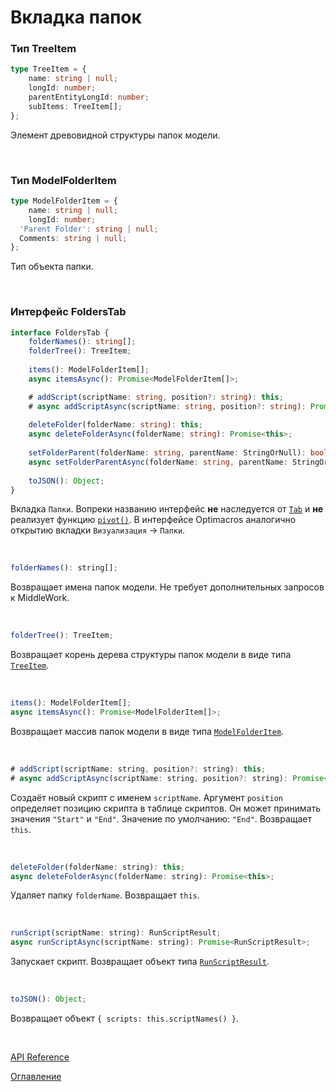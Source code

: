 # Вкладка папок

### Тип TreeItem<a name="tree-item"></a>
```ts
type TreeItem = {
	name: string | null;
	longId: number;
	parentEntityLongId: number;
	subItems: TreeItem[];
};
```
Элемент древовидной структуры папок модели.

&nbsp;

### Тип ModelFolderItem<a name="model-folder-item"></a>
```ts
type ModelFolderItem = {
	name: string | null;
	longId: number;
  'Parent Folder': string | null;
  Comments: string | null;
};
```
Тип объекта папки.

&nbsp;

### Интерфейс FoldersTab<a name="folders-tab"></a>
```ts
interface FoldersTab {
	folderNames(): string[];
	folderTree(): TreeItem;
	
	items(): ModelFolderItem[];
	async itemsAsync(): Promise<ModelFolderItem[]>;

	# addScript(scriptName: string, position?: string): this;
	# async addScriptAsync(scriptName: string, position?: string): Promise<this>;
	
	deleteFolder(folderName: string): this;
	async deleteFolderAsync(folderName: string): Promise<this>;
	
	setFolderParent(folderName: string, parentName: StringOrNull): boolean;
	async setFolderParentAsync(folderName: string, parentName: StringOrNull): Promise<boolean>;
	
	toJSON(): Object;
}
```
Вкладка `Папки`. Вопреки названию интерфейс **не** наследуется от [`Tab`](./views.md#tab) и **не** реализует функцию [`pivot()`](./views.md#tab.pivot). В интерфейсе Optimacros аналогично открытию вкладки `Визуализация` -> `Папки`.

&nbsp;

```js
folderNames(): string[];
```
Возвращает имена папок модели. Не требует дополнительных запросов к MiddleWork.

&nbsp;

```js
folderTree(): TreeItem;
```
Возвращает корень дерева структуры папок модели в виде типа [`TreeItem`](#tree-item).

&nbsp;

```js
items(): ModelFolderItem[];
async itemsAsync(): Promise<ModelFolderItem[]>;
```
Возвращает массив папок модели в виде типа [`ModelFolderItem`](#model-folder-item).

&nbsp;

```js
# addScript(scriptName: string, position?: string): this;
# async addScriptAsync(scriptName: string, position?: string): Promise<this>;
```
Создаёт новый скрипт с именем `scriptName`. Аргумент `position` определяет позицию скрипта в таблице скриптов. Он может принимать значения `"Start"` и `"End"`. Значение по умолчанию: `"End"`. Возвращает `this`.

&nbsp;

```js
deleteFolder(folderName: string): this;
async deleteFolderAsync(folderName: string): Promise<this>;
```
Удаляет папку `folderName`. Возвращает `this`.

&nbsp;

```js
runScript(scriptName: string): RunScriptResult;
async runScriptAsync(scriptName: string): Promise<RunScriptResult>;
```
Запускает скрипт. Возвращает объект типа [`RunScriptResult`](#run-script-result).

&nbsp;

```js
toJSON(): Object;
```
Возвращает объект `{ scripts: this.scriptNames() }`.

&nbsp;

[API Reference](API.md)

[Оглавление](../README.md)
